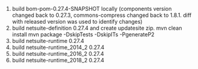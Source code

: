 1. build bom-pom-0.27.4-SNAPSHOT locally (components version changed back to 0.27.3, commons-compress changed back to 1.8.1. diff with released version was used to identify changes)
2. build netsuite-definition 0.27.4 and create updatesite zip.
mvn clean install
mvn package -DskipTests -DskipITs -PgenerateP2
3. build netsuite-runtime 0.27.4
4. build netsuite-runtime_2014_2 0.27.4
5. build netsuite-runtime_2016_2 0.27.4
6. build netsuite-runtime_2018_2 0.27.4
